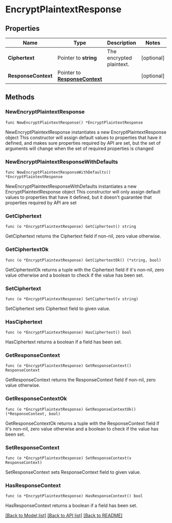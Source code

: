 # EncryptPlaintextResponse

## Properties

Name | Type | Description | Notes
------------ | ------------- | ------------- | -------------
**Ciphertext** | Pointer to **string** | The encrypted plaintext. | [optional] 
**ResponseContext** | Pointer to [**ResponseContext**](ResponseContext.md) |  | [optional] 

## Methods

### NewEncryptPlaintextResponse

`func NewEncryptPlaintextResponse() *EncryptPlaintextResponse`

NewEncryptPlaintextResponse instantiates a new EncryptPlaintextResponse object
This constructor will assign default values to properties that have it defined,
and makes sure properties required by API are set, but the set of arguments
will change when the set of required properties is changed

### NewEncryptPlaintextResponseWithDefaults

`func NewEncryptPlaintextResponseWithDefaults() *EncryptPlaintextResponse`

NewEncryptPlaintextResponseWithDefaults instantiates a new EncryptPlaintextResponse object
This constructor will only assign default values to properties that have it defined,
but it doesn't guarantee that properties required by API are set

### GetCiphertext

`func (o *EncryptPlaintextResponse) GetCiphertext() string`

GetCiphertext returns the Ciphertext field if non-nil, zero value otherwise.

### GetCiphertextOk

`func (o *EncryptPlaintextResponse) GetCiphertextOk() (*string, bool)`

GetCiphertextOk returns a tuple with the Ciphertext field if it's non-nil, zero value otherwise
and a boolean to check if the value has been set.

### SetCiphertext

`func (o *EncryptPlaintextResponse) SetCiphertext(v string)`

SetCiphertext sets Ciphertext field to given value.

### HasCiphertext

`func (o *EncryptPlaintextResponse) HasCiphertext() bool`

HasCiphertext returns a boolean if a field has been set.

### GetResponseContext

`func (o *EncryptPlaintextResponse) GetResponseContext() ResponseContext`

GetResponseContext returns the ResponseContext field if non-nil, zero value otherwise.

### GetResponseContextOk

`func (o *EncryptPlaintextResponse) GetResponseContextOk() (*ResponseContext, bool)`

GetResponseContextOk returns a tuple with the ResponseContext field if it's non-nil, zero value otherwise
and a boolean to check if the value has been set.

### SetResponseContext

`func (o *EncryptPlaintextResponse) SetResponseContext(v ResponseContext)`

SetResponseContext sets ResponseContext field to given value.

### HasResponseContext

`func (o *EncryptPlaintextResponse) HasResponseContext() bool`

HasResponseContext returns a boolean if a field has been set.


[[Back to Model list]](../README.md#documentation-for-models) [[Back to API list]](../README.md#documentation-for-api-endpoints) [[Back to README]](../README.md)



